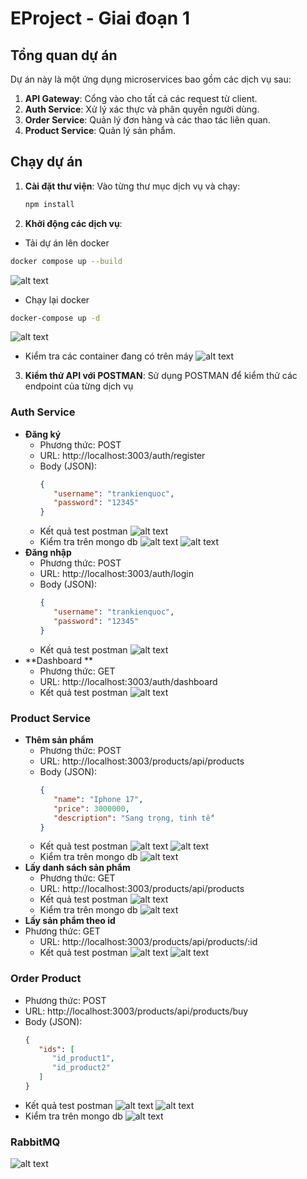 
# EProject - Giai đoạn 1

## Tổng quan dự án
Dự án này là một ứng dụng microservices bao gồm các dịch vụ sau:

1. **API Gateway**: Cổng vào cho tất cả các request từ client.
2. **Auth Service**: Xử lý xác thực và phân quyền người dùng.
3. **Order Service**: Quản lý đơn hàng và các thao tác liên quan.
4. **Product Service**: Quản lý sản phẩm.

## Chạy dự án

1. **Cài đặt thư viện**:
   Vào từng thư mục dịch vụ và chạy:
   ```bash
   npm install
   ```
2. **Khởi động các dịch vụ**:
  - Tải dự án lên docker
   ```bash
   docker compose up --build 
   ```
![alt text](public/image/buildProject_docker1.png)
   - Chạy lại docker
   ```bash
   docker-compose up -d
   ```
![alt text](public/image/buildProject_docker.png)
   - Kiểm tra các container đang có trên máy 
![alt text](public/image/containerDocker.png)
3. **Kiểm thử API với POSTMAN**:
   Sử dụng POSTMAN để kiểm thử các endpoint của từng dịch vụ
### Auth Service 
- **Đăng ký**
   - Phương thức: POST
   - URL: http://localhost:3003/auth/register
   - Body (JSON):
      ```json
      {
         "username": "trankienquoc",
         "password": "12345"
      }
      ```
   - Kết quả test postman
![alt text](public/image/register.png)
   - Kiểm tra trên mongo db
![alt text](public/image/mongoDB.png)
![alt text](public/image/register_DB.png)
- **Đăng nhập**
   - Phương thức: POST
   - URL: http://localhost:3003/auth/login
   - Body (JSON):
      ```json
      {
         "username": "trankienquoc",
         "password": "12345"
      }
      ```
   - Kết quả test postman
![alt text](public/image/login.png)
- **Dashboard **
   - Phương thức: GET
   - URL: http://localhost:3003/auth/dashboard
   - Kết quả test postman
![alt text](public/image/dashboard.png)
### Product Service 
- **Thêm sản phẩm**
   - Phương thức: POST
   - URL: http://localhost:3003/products/api/products
   - Body (JSON):
      ```json
      {
         "name": "Iphone 17",
         "price": 3000000,
         "description": "Sang trọng, tinh tế"
      }
      ```
   - Kết quả test postman
![alt text](public/image/addProduct_token.png)
![alt text](public/image/addProduct.png)
   - Kiểm tra trên mongo db
![alt text](public/image/addProduct_DB.png)
- **Lấy danh sách sản phẩm**
   - Phương thức: GET
   - URL: http://localhost:3003/products/api/products
   - Kết quả test postman
![alt text](public/image/getProduct.png)
   - Kiểm tra trên mongo db
![alt text](public/image/getProduct_DB.png)
- **Lấy sản phẩm theo id**
- Phương thức: GET
   - URL: http://localhost:3003/products/api/products/:id
   - Kết quả test postman
![alt text](public/image/getProductById_token.png)
![alt text](public/image/getProductById.png)
### Order Product 
   - Phương thức: POST
   - URL: http://localhost:3003/products/api/products/buy
   - Body (JSON):
      ```json
      {
         "ids": [
            "id_product1",
            "id_product2"
         ]
      }
      ```
   - Kết quả test postman
![alt text](public/image/orderProduct_token.png)
![alt text](public/image/orderProduct.png)
   - Kiểm tra trên mongo db
![alt text](public/image/orderProduct_DB.png)
### RabbitMQ
![alt text](public/image/rabbitMQ.png)
